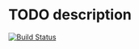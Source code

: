 # TODO description

[![Build Status](https://travis-ci.com/code-co-ua/exercises-server.svg?branch=master)](https://travis-ci.com/code-co-ua/exercises-server)
